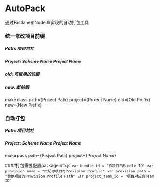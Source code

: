 # AutoPack
通过Fastlane和NodeJS实现的自动打包工具

### 统一修改项目前缀
##### Path: 项目地址
##### Project: Scheme Name Project Name
##### old: 项目用的前缀
##### new: 新前缀
make class path={Project Path} project={Project Name} old={Old Prefix} new={New Prefix}

### 自动打包
##### Path: 项目地址
##### Project: Scheme Name Project Name
make pack path={Project Path} project={Project Name}

####打包需要配置packageinfo.js
`
var bundle_id = "你项目的Bundle ID"
var provision_name = "匹配你项目的Provision Profile"
var provision_path = "替换项目的Provision Profile Path"
var project_team_id = "项目对应的Team ID"
`
